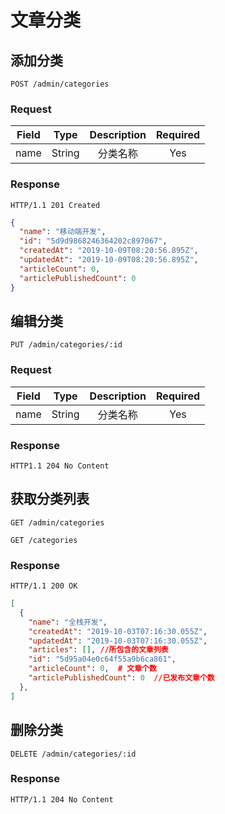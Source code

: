 # 文章分类

## 添加分类

`POST /admin/categories`

### Request

| Field |  Type  | Description | Required |
| :---: | :----: | :---------: | :------: |
| name  | String |  分类名称   |   Yes    |

### Response

`HTTP/1.1 201 Created`

```json
{
  "name": "移动端开发",
  "id": "5d9d9868246364202c897067",
  "createdAt": "2019-10-09T08:20:56.895Z",
  "updatedAt": "2019-10-09T08:20:56.895Z",
  "articleCount": 0,
  "articlePublishedCount": 0
}
```

## 编辑分类

`PUT /admin/categories/:id`

### Request

| Field |  Type  | Description | Required |
| :---: | :----: | :---------: | :------: |
| name  | String |  分类名称   |   Yes    |

### Response 

`HTTP1.1 204 No Content`

## 获取分类列表

`GET /admin/categories`  

`GET /categories`

### Response

`HTTP/1.1 200 OK`

```json
[
  {
    "name": "全栈开发",
    "createdAt": "2019-10-03T07:16:30.055Z",
    "updatedAt": "2019-10-03T07:16:30.055Z",
    "articles": [], //所包含的文章列表
    "id": "5d95a04e0c64f55a9b6ca861",
    "articleCount": 0,  # 文章个数
    "articlePublishedCount": 0  //已发布文章个数
  },
]
```

## 删除分类

`DELETE /admin/categories/:id`

### Response

`HTTP/1.1 204 No Content`

